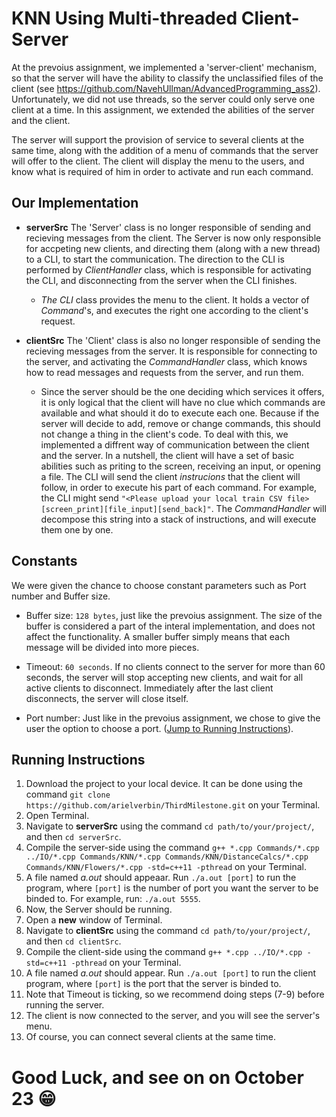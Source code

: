 # KNN Using Multi-threaded Client-Server
At the prevoius assignment, we implemented a 'server-client' mechanism, so that the server will have the ability to classify the unclassified files of the client (see https://github.com/NavehUllman/AdvancedProgramming_ass2). Unfortunately, we did not use threads, so the server could only serve one client at a time. In this assignment, we extended the abilities of the server and the client.

The server will support the provision of service to several clients at the same time, along with the addition of a menu of commands that the server will offer to the client. The client will display the menu to the users, and know what is required of him in order to activate and run each command.

## Our Implementation
* **serverSrc**
The 'Server' class is no longer responsible of sending and recieving messages from the client. The Server is now only responsible for accpeting new clients, and directing them (along with a new thread) to a CLI, to start the communication. The direction to the CLI is performed by *ClientHandler* class, which is responsible for activating the CLI, and disconnecting from the server when the CLI finishes.
  * *The CLI* class provides the menu to the client. It holds a vector of *Command*'s, and executes the right one according to the client's request.

* **clientSrc**
The 'Client' class is also no longer responsible of sending the recieving messages from the server. It is responsible for connecting to the server, and activating the *CommandHandler* class, which knows how to read messages and requests from the server, and run them.
  * Since the server should be the one deciding which services it offers, it is only logical that the client will have no clue which commands are available and what should it do to execute each one. Because if the server will decide to add, remove or change commands, this should not change a thing in the client's code. To deal with this, we implemented a diffrent way of communication between the client and the server. In a nutshell, the client will have a set of basic abilities such as priting to the screen, receiving an input, or opening a file. The CLI will send the client *instrucions* that the client will follow, in order to execute his part of each command. For example, the CLI might send `"<Please upload your local train CSV file>[screen_print][file_input][send_back]"`. The *CommandHandler* will decompose this string into a stack of instructions, and will execute them one by one.
 
 ## Constants
We were given the chance to choose constant parameters such as Port number and Buffer size.

* Buffer size: `128 bytes`, just like the prevoius assignment. The size of the buffer is considered a part of the interal implementation, and does not affect the functionality. A smaller buffer simply means that each message will be divided into more pieces.

* Timeout: `60 seconds`. If no clients connect to the server for more than 60 seconds, the server will stop accepting new clients, and wait for all active clients to disconnect. Immediately after the last client disconnects, the server will close itself.

* Port number: Just like in the prevoius assignment, we chose to give the user the option to choose a port. ([Jump to Running Instructions](#running-instructions)).

## Running Instructions
1. Download the project to your local device. It can be done using the command `git clone https://github.com/arielverbin/ThirdMilestone.git` on your Terminal.
2. Open Terminal.
3. Navigate to **serverSrc** using the command `cd path/to/your/project/`, and then `cd serverSrc`.
4. Compile the server-side using the command `g++ *.cpp Commands/*.cpp ../IO/*.cpp Commands/KNN/*.cpp Commands/KNN/DistanceCalcs/*.cpp Commands/KNN/Flowers/*.cpp -std=c++11 -pthread` on your Terminal.
5. A file named *a.out* should appeaar. Run `./a.out [port]` to run the program, where `[port]` is the number of port you want the server to be binded to. For example, run: `./a.out 5555`.
6. Now, the Server should be running.
7. Open a **new** window of Terminal.
8. Navigate to **clientSrc** using the command `cd path/to/your/project/`, and then `cd clientSrc`.
9. Compile the client-side using the command `g++ *.cpp ../IO/*.cpp -std=c++11 -pthread` on your Terminal.
10. A file named *a.out* should appear. Run `./a.out [port]` to run the client program, where `[port]` is the port that the server is binded to.
11. Note that Timeout is ticking, so we recommend doing steps (7-9) before running the server.
12. The client is now connected to the server, and you will see the server's menu.
13. Of course, you can connect several clients at the same time.

# Good Luck, and see on on October 23 😁
